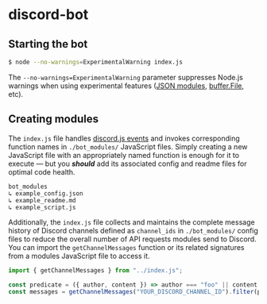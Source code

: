 # discord-bot

## Starting the bot

```bash
$ node --no-warnings=ExperimentalWarning index.js
```

The `--no-warnings=ExperimentalWarning` parameter suppresses Node.js warnings when using experimental features ([JSON modules](https://nodejs.org/api/esm.html#json-modules), [buffer.File](https://nodejs.org/api/buffer.html#class-file), etc).

## Creating modules

The `index.js` file handles [discord.js events](https://old.discordjs.dev/#/docs/discord.js/14.9.0/typedef/Events) and invokes corresponding function names in `./bot_modules/` JavaScript files. Simply creating a new JavaScript file with an appropriately named function is enough for it to execute — but you ***should*** add its associated config and readme files for optimal code health.

```
bot_modules
↳ example_config.json
↳ example_readme.md
↳ example_script.js
```

Additionally, the `index.js` file collects and maintains the complete message history of Discord channels defined as `channel_ids` in `./bot_modules/` config files to reduce the overall number of API requests modules send to Discord. You can import the `getChannelMessages` function or its related signatures from a modules JavaScript file to access it.

```js
import { getChannelMessages } from "../index.js";

const predicate = ({ author, content }) => author === "foo" || content === "bar";
const messages = getChannelMessages("YOUR_DISCORD_CHANNEL_ID").filter(predicate);
```